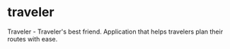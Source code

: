 # traveler
Traveler - Traveler's best friend. Application that helps travelers plan their routes with ease.
